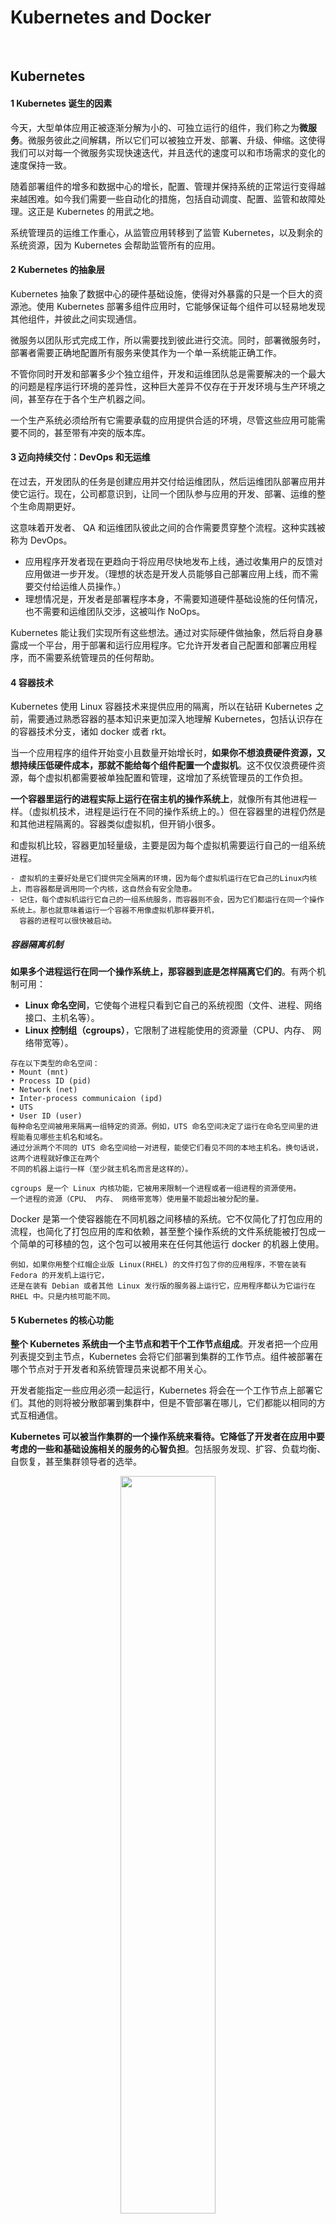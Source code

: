 # Kubernetes and Docker

<br>

## Kubernetes

#### 1 Kubernetes 诞生的因素

今天，大型单体应用正被逐渐分解为小的、可独立运行的组件，我们称之为**微服务**。微服务彼此之间解耦，所以它们可以被独立开发、部署、升级、伸缩。这使得我们可以对每一个微服务实现快速迭代，并且迭代的速度可以和市场需求的变化的速度保持一致。

随着部署组件的增多和数据中心的增长，配置、管理并保持系统的正常运行变得越来越困难。如今我们需要一些自动化的措施，包括自动调度、配置、监管和故障处理。这正是 Kubernetes 的用武之地。

系统管理员的运维工作重心，从监管应用转移到了监管 Kubernetes，以及剩余的系统资源，因为 Kubernetes 会帮助监管所有的应用。

#### 2 Kubernetes 的抽象层

Kubernetes 抽象了数据中心的硬件基础设施，使得对外暴露的只是一个巨大的资源池。使用 Kubernetes 部署多组件应用时，它能够保证每个组件可以轻易地发现其他组件，并彼此之间实现通信。

微服务以团队形式完成工作，所以需要找到彼此进行交流。同时，部署微服务时，部署者需要正确地配置所有服务来使其作为一个单一系统能正确工作。

不管你同时开发和部署多少个独立组件，开发和运维团队总是需要解决的一个最大的问题是程序运行环境的差异性，这种巨大差异不仅存在于开发环境与生产环境之间，甚至存在于各个生产机器之间。

一个生产系统必须给所有它需要承载的应用提供合适的环境，尽管这些应用可能需要不同的，甚至带有冲突的版本库。

#### 3 迈向持续交付：DevOps 和无运维

在过去，开发团队的任务是创建应用并交付给运维团队，然后运维团队部署应用并使它运行。现在，公司都意识到，让同一个团队参与应用的开发、部署、运维的整个生命周期更好。

这意味着开发者、 QA 和运维团队彼此之间的合作需要贯穿整个流程。这种实践被称为 DevOps。

- 应用程序开发者现在更趋向于将应用尽快地发布上线，通过收集用户的反馈对应用做进一步开发。（理想的状态是开发人员能够自己部署应用上线，而不需要交付给运维人员操作。）
- 理想情况是，开发者是部署程序本身，不需要知道硬件基础设施的任何情况，也不需要和运维团队交涉，这被叫作 NoOps。

Kubernetes 能让我们实现所有这些想法。通过对实际硬件做抽象，然后将自身暴露成一个平台，用于部署和运行应用程序。它允许开发者自己配置和部署应用程序，而不需要系统管理员的任何帮助。

#### 4 容器技术

Kubernetes 使用 Linux 容器技术来提供应用的隔离，所以在钻研 Kubernetes 之前，需要通过熟悉容器的基本知识来更加深入地理解 Kubernetes，包括认识存在的容器技术分支，诸如 docker 或者 rkt。

当一个应用程序的组件开始变小且数量开始增长时，**如果你不想浪费硬件资源，又想持续压低硬件成本，那就不能给每个组件配置一个虚拟机**。这不仅仅浪费硬件资源，每个虚拟机都需要被单独配置和管理，这增加了系统管理员的工作负担。

**一个容器里运行的进程实际上运行在宿主机的操作系统上**，就像所有其他进程一样。（虚拟机技术，进程是运行在不同的操作系统上的。）但在容器里的进程仍然是和其他进程隔离的。容器类似虚拟机，但开销小很多。

和虚拟机比较，容器更加轻量级，主要是因为每个虚拟机需要运行自己的一组系统进程。

```
- 虚拟机的主要好处是它们提供完全隔离的环境，因为每个虚拟机运行在它自己的Linux内核上，而容器都是调用同一个内核，这自然会有安全隐患。
- 记住，每个虚拟机运行它自己的一组系统服务，而容器则不会，因为它们都运行在同一个操作系统上。那也就意味着运行一个容器不用像虚拟机那样要开机，
  容器的进程可以很快被启动。
```

##### 容器隔离机制

**如果多个进程运行在同一个操作系统上，那容器到底是怎样隔离它们的**。有两个机制可用：

- **Linux 命名空间**，它使每个进程只看到它自己的系统视图（文件、进程、网络接口、主机名等）。
- **Linux 控制组（cgroups）**，它限制了进程能使用的资源量（CPU、内存、 网络带宽等）。

```
存在以下类型的命名空间：
• Mount (mnt)
• Process ID (pid)
• Network (net)
• Inter-process communicaion (ipd)
• UTS
• User ID (user)
每种命名空间被用来隔离一组特定的资源。例如，UTS 命名空间决定了运行在命名空间里的进程能看见哪些主机名和域名。
通过分派两个不同的 UTS 命名空间给一对进程，能使它们看见不同的本地主机名。换句话说，这两个进程就好像正在两个
不同的机器上运行一样（至少就主机名而言是这样的）。
```

```
cgroups 是一个 Linux 内核功能，它被用来限制一个进程或者一组进程的资源使用。
一个进程的资源（CPU、 内存、 网络带宽等）使用量不能超出被分配的量。
```

Docker 是第一个使容器能在不同机器之间移植的系统。它不仅简化了打包应用的流程，也简化了打包应用的库和依赖，甚至整个操作系统的文件系统能被打包成一个简单的可移植的包，这个包可以被用来在任何其他运行 docker 的机器上使用。

```
例如，如果你用整个红帽企业版 Linux(RHEL) 的文件打包了你的应用程序，不管在装有 Fedora 的开发机上运行它，
还是在装有 Debian 或者其他 Linux 发行版的服务器上运行它，应用程序都认为它运行在 RHEL 中。只是内核可能不同。
```

#### 5 Kubernetes 的核心功能

**整个 Kubernetes 系统由一个主节点和若干个工作节点组成**。开发者把一个应用列表提交到主节点，Kubernetes 会将它们部署到集群的工作节点。组件被部署在哪个节点对于开发者和系统管理员来说都不用关心。

开发者能指定一些应用必须一起运行，Kubernetes 将会在一个工作节点上部署它们。其他的则将被分散部署到集群中，但是不管部署在哪儿，它们都能以相同的方式互相通信。

**Kubernetes 可以被当作集群的一个操作系统来看待。它降低了开发者在应用中要考虑的一些和基础设施相关的服务的心智负担**。包括服务发现、扩容、负载均衡、自恢复，甚至集群领导者的选举。

<div align="center">
<img src="figs/kubernetes.png" width="55%">
</div>

#### 6 在 Kubernetes 中运行应用

为了在 Kubernetes 中运行应用，首先需要将应用打包进一个或多个容器镜像，再将那些镜像推送到镜像仓库，然后将应用的描述发布到 Kubernetes API 服务器。

一旦应用程序运行起来，Kubernetes 就会不断地确认应用程序的部署状态始终与你提供的描述相匹配。

#### 7 使用 Kubernetes 的好处

如果在所有服务器上部署了 Kubernetes，那么运维团队就不需要再部署应用程序。因为容器化的应用程序已经包含了运行所需的所有内容，系统管理员不需要安装任何东西来部署和运行应用程序。

<br>

# Docker

Docker 是一个开源的应用容器引擎，基于 Go 语言 并遵从 Apache2.0 协议开源。

Docker 可以让开发者打包他们的应用以及依赖包到一个轻量级、可移植的容器中，然后发布到任何流行的 Linux 机器上，也可以实现虚拟化。

### 1 Docker 架构

Docker 包括三个基本概念
- **镜像（Image）**：Docker 镜像（Image），就相当于是一个 root 文件系统。比如官方镜像 ubuntu:16.04 就包含了完整的一套 Ubuntu16.04 最小系统的 root 文件系统。
- **容器（Container）**：镜像（Image）和容器（Container）的关系，就像是面向对象程序设计中的类和实例一样，镜像是静态的定义，容器是镜像运行时的实体。容器可以被创建、启动、停止、删除、暂停等。
- **仓库（Repository）**：仓库可看着一个代码控制中心，用来保存镜像。

**Docker 使用客户端-服务器 (C/S) 架构模式，使用远程 API 来管理和创建 Docker 容器**。

```
- Docker 镜像是用于创建 Docker 容器的模板，比如 Ubuntu 系统。
- Docker 客户端通过命令行或者其他工具使用 Docker SDK 与 Docker 的守护进程通信。
- Docker Machine 是一个简化 Docker 安装的命令行工具，通过一个简单的命令行即可在相应的平台上安装 Docker，
  比如 VirtualBox、 Digital Ocean、Microsoft Azure。
```

### 2 Docker 安装

Docker 的旧版本被称为 docker，docker.io 或 docker-engine 。如果已安装，请卸载它们：
``` bash
$ sudo yum remove docker \
                  docker-client \
                  docker-client-latest \
                  docker-common \
                  docker-latest \
                  docker-latest-logrotate \
                  docker-logrotate \
                  docker-engine
```

使用 Docker 仓库安装 Docker Engine-Community
``` bash
$ sudo yum install -y yum-utils \
  device-mapper-persistent-data \
  lvm2
```
``` bash
$ sudo yum-config-manager \
    --add-repo \
    https://download.docker.com/linux/centos/docker-ce.repo
```
``` bash
$ sudo yum install docker-ce docker-ce-cli containerd.io
```

要安装特定版本的 Docker Engine-Community，请在存储库中列出可用版本，然后选择并安装：
``` bash
$ yum list docker-ce --showduplicates | sort -r
$ sudo yum install docker-ce-<VERSION_STRING> docker-ce-cli-<VERSION_STRING> containerd.io
```

### 3 启动 Docker

``` bash
$ sudo systemctl start docker
```

通过运行 hello-world 映像来验证是否正确安装了 Docker Engine-Community 。
``` bash
$ sudo docker run hello-world
```

### 4 Docker — Hello World

Docker 允许你在容器内运行应用程序， 使用 docker run 命令来在容器内运行一个应用程序。
``` bash
runoob@runoob:~$ docker run ubuntu:15.10 /bin/echo "Hello world"
Hello world
```

- docker: Docker 的二进制执行文件。
- run: 与前面的 docker 组合来运行一个容器。
- ubuntu:15.10 指定要运行的镜像，Docker 首先从本地主机上查找镜像是否存在，如果不存在，Docker 就会从镜像仓库 Docker Hub 下载公共镜像。
- /bin/echo "Hello world": 在启动的容器里执行的命令

以上命令可以解释为：Docker 以 ubuntu15.10 镜像创建一个新容器，然后在容器里执行 bin/echo "Hello world"。

##### 运行交互式的容器

``` bash
runoob@runoob:~$ docker run -i -t ubuntu:15.10 /bin/bash
root@0123ce188bd8:/#
```

- -t: 在新容器内指定一个伪终端或终端。
- -i: 允许你对容器内的标准输入 (STDIN) 进行交互。

通过 docker 的两个参数 ``-i`` ``-t``，我们让 docker 运行的容器实现"对话"的能力。注意第二行 root@0123ce188bd8:/#，此时我们已进入一个 ubuntu15.10 系统的容器。

我们可以通过运行 ``exit`` 命令或者使用 ``CTRL+D`` 来退出容器。

##### 启动容器（后台模式）

``` bash
runoob@runoob:~$ docker run -d ubuntu:15.10 /bin/sh -c "while true; do echo hello world; sleep 1; done"
2b1b7a428627c51ab8810d541d759f072b4fc75487eed05812646b8534a2fe63
```

在输出中，我们没有看到期望的 "hello world"，而是一串长字符，这个长字符串叫做容器 ID，对每个容器来说都是唯一的。

我们可以通过容器 ID 来查看对应的容器发生了什么。首先，我们需要确认容器有在运行，可以通过 docker ps 来查看：
``` bash
runoob@runoob:~$ docker ps
```

在宿主主机内使用 docker logs 命令，查看容器内的标准输出：
``` bash
runoob@runoob:~$ docker logs 2b1b7a428627
runoob@runoob:~$ docker logs amazing_cori
```

##### 停止容器

使用 docker stop 命令来停止容器：
``` bash
runoob@runoob:~$ docker stop 2b1b7a428627
runoob@runoob:~$ docker stop amazing_cori
```

### 5 Docker 客户端命令

直接输入 docker 命令来查看到 Docker 客户端的所有命令选项。
``` bash
runoob@runoob:~# docker
```

可以通过命令 docker command --help 更深入的了解指定的 Docker 命令使用方法。
``` bash
runoob@runoob:~# docker stats --help
```

##### 容器使用

获取镜像
``` bash
$ docker pull ubuntu
```

启动容器
``` bash
$ docker run -it ubuntu /bin/bash
```

退出终端
``` bash
$ exit
```

启动已停止运行的容器
``` bash
$ docker ps -a
$ docker start b750bbbcfd88
```

后台运行
``` bash
$ docker run -itd --name ubuntu-test ubuntu /bin/bash
```
``注：加了 -d 参数默认不会进入容器，想要进入容器需要使用指令 docker exec。``

停止一个容器
``` bash
$ docker stop <容器 ID>
$ docker restart <容器 ID>
```

进入容器（在使用 ``-d`` 参数时，容器启动后会进入后台。此时想要进入容器，可以通过以下指令进入：）
``` bash
# docker attach
$ docker attach 1e560fca3906
# docker exec：推荐大家使用 docker exec 命令，因为此退出容器终端，不会导致容器的停止。
$ docker exec -it 243c32535da7 /bin/bash
```

导出和导入容器
``` bash
$ docker export 1e560fca3906 > ubuntu.tar
$ cat docker/ubuntu.tar | docker import - test/ubuntu:v1
```
此外，也可以通过指定 URL 或者某个目录来导入，例如：``$ docker import http://example.com/exampleimage.tgz example/imagerepo``

删除容器
``` bash
$ docker rm -f 1e560fca3906
# 下面的命令可以清理掉所有处于终止状态的容器
$ docker container prune
```

### 6 docker 运行一个 web 应用

以上运行的容器并没有一些什么特别的用处。现在尝试使用 docker 构建一个 web 应用程序。
``` bash
runoob@runoob:~# docker pull training/webapp                               #载入镜像
runoob@runoob:~# docker run -d -P training/webapp python app.py            #运行一个Python Flask应用来运行一个web应用
```

- -d:让容器在后台运行。
- -P:将容器内部使用的网络端口映射到我们使用的主机上。

查看 WEB 应用容器
``` bash
runoob@runoob:~#  docker ps
CONTAINER ID        IMAGE               COMMAND             ...        PORTS
d3d5e39ed9d3        training/webapp     "python app.py"     ...        0.0.0.0:32769->5000/tcp
```

这里多了端口信息，Docker 开放了 5000 端口（默认 Python Flask 端口）映射到主机端口 32769 上。

可以通过浏览器访问 WEB 应用：``192.168.239.130:32769``。

注意，也可以通过 -p 参数来设置不一样的端口：
``` bash
runoob@runoob:~$ docker run -d -p 5000:5000 training/webapp python app.py
```

此时，docker ps 查看正在运行的容器
``` bash
runoob@runoob:~#  docker ps
CONTAINER ID        IMAGE                             PORTS                     NAMES
bf08b7f2cd89        training/webapp     ...        0.0.0.0:5000->5000/tcp    wizardly_chandrasekhar
d3d5e39ed9d3        training/webapp     ...        0.0.0.0:32769->5000/tcp   xenodochial_hoov
```

- 查看网络端口映射：``docker port bf08b7f2cd89``
- 查看 WEB 应用程序日志：``docker logs -f bf08b7f2cd89``
- 查看 WEB 应用程序容器的进程：``docker top wizardly_chandrasekhar``
- 检查 WEB 应用程序（使用 docker inspect 来查看 Docker 的底层信息）

``` bash
runoob@runoob:~$ docker inspect wizardly_chandrasekhar
[
    {
        "Id": "bf08b7f2cd897b5964943134aa6d373e355c286db9b9885b1f60b6e8f82b2b85",
        "Created": "2018-09-17T01:41:26.174228707Z",
        "Path": "python",
        "Args": [
            "app.py"
        ],
        "State": {
            "Status": "running",
            "Running": true,
            "Paused": false,
            "Restarting": false,
            "OOMKilled": false,
            "Dead": false,
            "Pid": 23245,
            "ExitCode": 0,
            "Error": "",
            "StartedAt": "2018-09-17T01:41:26.494185806Z",
            "FinishedAt": "0001-01-01T00:00:00Z"
        },
......
```
它会返回一个 JSON 文件记录着 Docker 容器的配置和状态信息。

停止 WEB 应用容器
``` bash
runoob@runoob:~$ docker stop wizardly_chandrasekhar
wizardly_chandrasekhar
```

重启 WEB 应用容器
``` bash
runoob@runoob:~$ docker start wizardly_chandrasekhar
wizardly_chandrasekhar
```

**已经停止的容器，我们可以使用命令 docker start 来启动。**

``docker ps -l`` 查询最后一次创建的容器：
``` bash
$ docker ps -l
CONTAINER ID        IMAGE                             PORTS                     NAMES
bf08b7f2cd89        training/webapp     ...        0.0.0.0:5000->5000/tcp    wizardly_chandrasekhar
```

移除 WEB 应用容器
``` bash
runoob@runoob:~$ docker rm wizardly_chandrasekhar
wizardly_chandrasekhar
```

删除容器时，容器必须是停止状态，否则会报错误。


<br>

# Docker 管理

- Docker 镜像 https://www.runoob.com/docker/docker-image-usage.html
- Docker 容器连接/互联 https://www.runoob.com/docker/docker-container-connection.html
- Docker 仓库管理 https://www.runoob.com/docker/docker-repository.html
- Docker Dockerfile 定制一个镜像。
- Docker Compose 定义和运行多容器。
- Docker Machine 集中管理所有的 docker 主机，比如快速的给 100 台服务器安装上 docker。
- Docker Swarm 是 Docker 的集群管理工具。它将 Docker 主机池转变为单个虚拟 Docker 主机。 Docker Swarm 提供了标准的 Docker API，所有任何已经与 Docker 守护程序通信的工具都可以使用 Swarm 轻松地扩展到多个主机。

